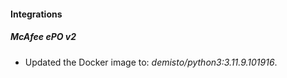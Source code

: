 
#### Integrations

##### McAfee ePO v2

- Updated the Docker image to: *demisto/python3:3.11.9.101916*.
